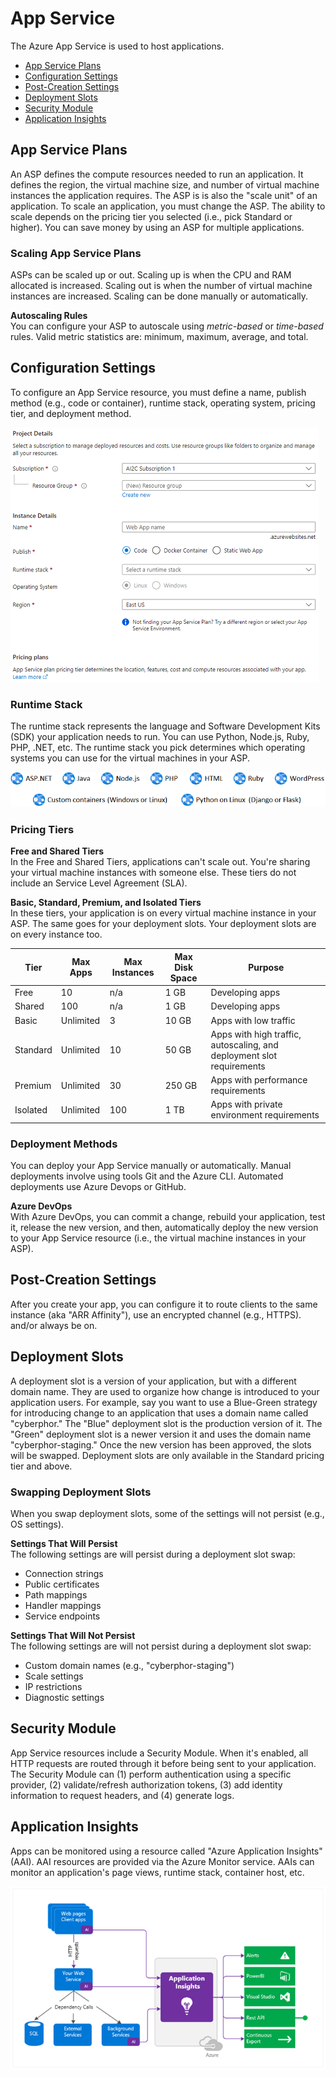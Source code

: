 # App Service
The Azure App Service is used to host applications. 
* [App Service Plans](#app-service-plans)
* [Configuration Settings](#configuration-settings)
* [Post-Creation Settings](#post-creation-settings)
* [Deployment Slots](#deployment-slots)
* [Security Module](#security-module)
* [Application Insights](#application-insights)

## App Service Plans 
An ASP defines the compute resources needed to run an application. It defines the region, the virtual machine size, and number of virtual machine instances the application requires. The ASP is is also the "scale unit" of an application. To scale an application, you must change the ASP. The ability to scale depends on the pricing tier you selected (i.e., pick Standard or higher). You can save money by using an ASP for multiple applications. 

### Scaling App Service Plans
ASPs can be scaled up or out. Scaling up is when the CPU and RAM allocated is increased. Scaling out is when the number of virtual machine instances are increased. Scaling can be done manually or automatically. 

**Autoscaling Rules**  
You can configure your ASP to autoscale using *metric-based* or *time-based* rules. Valid metric statistics are: minimum, maximum, average, and total. 

## Configuration Settings
To configure an App Service resource, you must define a name, publish method (e.g., code or container), runtime stack, operating system, pricing tier, and deployment method. 

![app-service-settings.png](app-service-settings.png)

### Runtime Stack  
The runtime stack represents the language and Software Development Kits (SDK) your application needs to run. You can use Python, Node.js, Ruby, PHP, .NET, etc. The runtime stack you pick determines which operating systems you can use for the virtual machines in your ASP. 

![runtime-stacks](runtime-stacks.png)

### Pricing Tiers
**Free and Shared Tiers**  
In the Free and Shared Tiers, applications can't scale out. You're sharing your virtual machine instances with someone else. These tiers do not include an Service Level Agreement (SLA). 

**Basic, Standard, Premium, and Isolated Tiers**  
In these tiers, your application is on every virtual machine instance in your ASP. The same goes for your deployment slots. Your deployment slots are on every instance too. 

| Tier     | Max Apps  | Max Instances | Max Disk Space | Purpose                                                               |
| -------- | --------- | ------------- | -------------- | --------------------------------------------------------------------- |
| Free     | 10        | n/a           | 1 GB           | Developing apps                                                       |
| Shared   | 100       | n/a           | 1 GB           | Developing apps                                                       |
| Basic    | Unlimited | 3             | 10 GB          | Apps with low traffic                                                 |
| Standard | Unlimited | 10            | 50 GB          | Apps with high traffic, autoscaling, and deployment slot requirements |  
| Premium  | Unlimited | 30            | 250 GB         | Apps with performance requirements                                    |
| Isolated | Unlimited | 100           | 1 TB           | Apps with private environment requirements                            |

### Deployment Methods
You can deploy your App Service manually or automatically. Manual deployments involve using tools Git and the Azure CLI. Automated deployments use Azure Devops or GitHub. 

**Azure DevOps**  
With Azure DevOps, you can commit a change, rebuild your application, test it, release the new version, and then, automatically deploy the new version to your App Service resource (i.e., the virtual machine instances in your ASP). 

## Post-Creation Settings
After you create your app, you can configure it to route clients to the same instance (aka "ARR Affinity"), use an encrypted channel (e.g., HTTPS). and/or always be on. 

## Deployment Slots
A deployment slot is a version of your application, but with a different domain name. They are used to organize how change is introduced to your application users. For example, say you want to use a Blue-Green strategy for introducing change to an application that uses a domain name called "cyberphor." The "Blue" deployment slot is the production version of it. The "Green" deployment slot is a newer version it and uses the domain name "cyberphor-staging." Once the new version has been approved, the slots will be swapped. Deployment slots are only available in the Standard pricing tier and above. 

### Swapping Deployment Slots
When you swap deployment slots, some of the settings will not persist (e.g., OS settings). 

**Settings That Will Persist**  
The following settings are will persist during a deployment slot swap:
* Connection strings
* Public certificates
* Path mappings
* Handler mappings
* Service endpoints

**Settings That Will Not Persist**    
The following settings are will not persist during a deployment slot swap:
* Custom domain names (e.g., "cyberphor-staging")
* Scale settings
* IP restrictions
* Diagnostic settings

## Security Module
App Service resources include a Security Module. When it's enabled, all HTTP requests are routed through it before being sent to your application. The Security Module can (1) perform authentication using a specific provider, (2) validate/refresh authorization tokens, (3) add identity information to request headers, and (4) generate logs. 

## Application Insights
Apps can be monitored using a resource called "Azure Application Insights" (AAI). AAI resources are provided via the Azure Monitor service. AAIs can monitor an application's page views, runtime stack, container host, etc. 

![app-insights.png](app-insights.png)